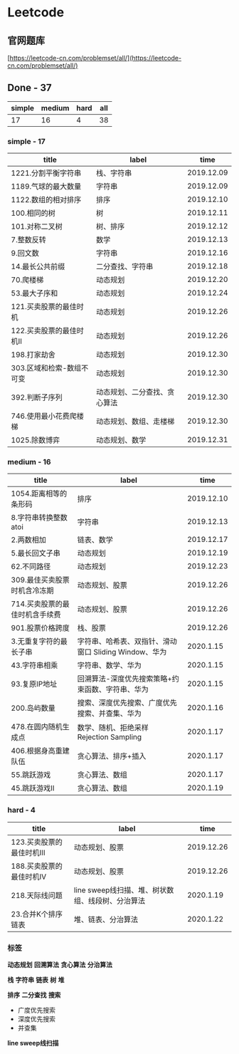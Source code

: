 # Leetcode

## 官网题库

[https://leetcode-cn.com/problemset/all/](https://leetcode-cn.com/problemset/all/) 

## Done - 37
|simple|medium|hard|all
|-|-|-|-
|17|16|4|38

### simple - 17

|title|label|time|
|-|-|-
| 1221.分割平衡字符串 |栈、字符串|2019.12.09
|1189.气球的最大数量|字符串| 2019.12.09
|1122.数组的相对排序 |排序|2019.12.10
|100.相同的树|树| 2019.12.11
|101.对称二叉树|树、排序|2019.12.12
|7.整数反转|数学|2019.12.13
|9.回文数|字符串|2019.12.16
|14.最长公共前缀|二分查找、字符串|2019.12.18
|70.爬楼梯|动态规划|2019.12.20
|53.最大子序和|动态规划|2019.12.24
|121.买卖股票的最佳时机|动态规划|2019.12.26
|122.买卖股票的最佳时机II|动态规划|2019.12.26
|198.打家劫舍|动态规划|2019.12.30
|303.区域和检索-数组不可变|动态规划|2019.12.30
|392.判断子序列|动态规划、二分查找、贪心算法|2019.12.30
|746.使用最小花费爬楼梯|动态规划、数组、走楼梯|2019.12.30
|1025.除数博弈|动态规划、数学|2019.12.31

### medium - 16

|title|label|time
|-|-|-
|1054.距离相等的条形码|排序|2019.12.10
|8.字符串转换整数atoi|字符串|2019.12.13
|2.两数相加|链表、数学|2019.12.17
|5.最长回文子串|动态规划|2019.12.19
|62.不同路径|动态规划|2019.12.23
|309.最佳买卖股票时机含冷冻期|动态规划、股票|2019.12.26
|714.买卖股票的最佳时机含手续费|动态规划、股票|2019.12.26
|901.股票价格跨度|栈、股票|2019.12.26
|3.无重复字符的最长子串|字符串、哈希表、双指针、滑动窗口 Sliding Window、华为|2020.1.15
|43.字符串相乘|字符串、数学、华为|2020.1.15
|93.复原IP地址|回溯算法-深度优先搜索策略+约束函数、字符串、华为|2020.1.15
|200.岛屿数量|搜索、深度优先搜索、广度优先搜索、并查集、华为|2020.1.16
|478.在圆内随机生成点|数学、随机、拒绝采样 Rejection Sampling|2020.1.17
|406.根据身高重建队伍|贪心算法、排序+插入|2020.1.17
|55.跳跃游戏|贪心算法、数组|2020.1.17
|45.跳跃游戏II|贪心算法、数组|2020.1.19


### hard - 4
|title|label|time
|-|-|-
|123.买卖股票的最佳时机III|动态规划、股票|2019.12.26
|188.买卖股票的最佳时机IV|动态规划、股票|2019.12.26
|218.天际线问题|line sweep线扫描、堆、树状数组、线段树、分治算法|2020.1.19
|23.合并K个排序链表|堆、链表、分治算法|2020.1.22

### 标签

**动态规划**
**回溯算法**
**贪心算法**
**分治算法**

**栈**
**字符串**
**链表**
**树**
**堆**

**排序**
**二分查找**
**搜索**

* 广度优先搜索
* 深度优先搜索
* 并查集

**line sweep线扫描**

